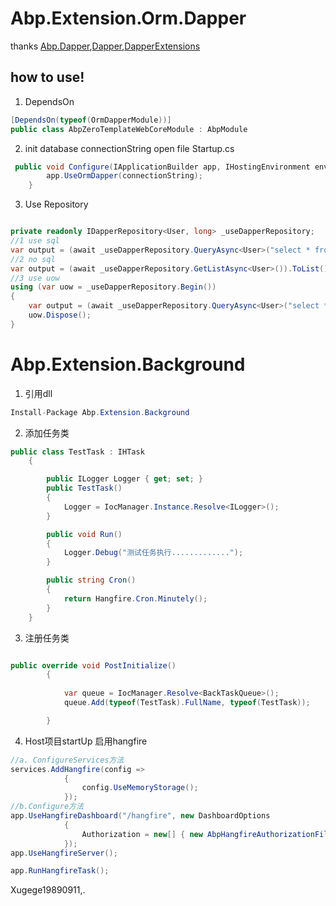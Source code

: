 # Abp.Extension.Orm.Dapper
thanks [Abp.Dapper](https://github.com/aspnetboilerplate/aspnetboilerplate "Abp.Dapper"),[Dapper](https://github.com/StackExchange/Dapper "Dapper"),[DapperExtensions](https://github.com/tmsmith/Dapper-Extensions "DapperExtensions")

## how to use!
1. DependsOn
``` csharp
[DependsOn(typeof(OrmDapperModule))]
public class AbpZeroTemplateWebCoreModule : AbpModule
```
2. init database connectionString
open file Startup.cs
``` csharp
 public void Configure(IApplicationBuilder app, IHostingEnvironment env, ILoggerFactory loggerFactory){
    	app.UseOrmDapper(connectionString);
    }
```
3. Use Repository



``` csharp

private readonly IDapperRepository<User, long> _useDapperRepository;
//1 use sql 
var output = (await _useDapperRepository.QueryAsync<User>("select * from AbpUsers")).ToList();
//2 no sql
var output = (await _useDapperRepository.GetListAsync<User>()).ToList();
//3 use uow
using (var uow = _useDapperRepository.Begin())
{
	var output = (await _useDapperRepository.QueryAsync<User>("select * from AbpUsers")).ToList();	
	uow.Dispose();
}

```


# Abp.Extension.Background

1. 引用dll
``` csharp
Install-Package Abp.Extension.Background

```
2. 添加任务类

``` csharp
public class TestTask : IHTask
    {

        public ILogger Logger { get; set; }
        public TestTask()
        {
            Logger = IocManager.Instance.Resolve<ILogger>();
        }

        public void Run()
        {
            Logger.Debug("测试任务执行.............");
        }

        public string Cron()
        {
            return Hangfire.Cron.Minutely();
        }
    }
```

3. 注册任务类

``` csharp 

public override void PostInitialize()
        {
            
            var queue = IocManager.Resolve<BackTaskQueue>();
            queue.Add(typeof(TestTask).FullName, typeof(TestTask));

        }

```

4. Host项目startUp 启用hangfire

``` csharp
//a. ConfigureServices方法
services.AddHangfire(config =>
            {                
                config.UseMemoryStorage();
            });
//b.Configure方法
app.UseHangfireDashboard("/hangfire", new DashboardOptions
            {
                Authorization = new[] { new AbpHangfireAuthorizationFilter(AppPermissions.Pages_Administration_HangfireDashboard) }
            });
app.UseHangfireServer();

app.RunHangfireTask();

```

Xugege19890911,.